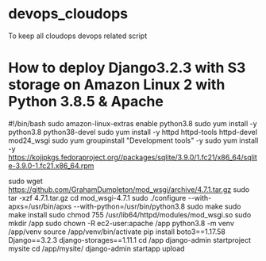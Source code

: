 # devops_cloudops
To keep all cloudops devops related script
# How to deploy Django3.2.3 with S3 storage on Amazon Linux 2 with Python 3.8.5 & Apache 
#!/bin/bash
sudo amazon-linux-extras enable python3.8
sudo yum install -y python3.8 python38-devel
sudo yum install -y httpd httpd-tools httpd-devel mod24_wsgi
sudo yum groupinstall "Development tools" -y
sudo yum install -y https://kojipkgs.fedoraproject.org//packages/sqlite/3.9.0/1.fc21/x86_64/sqlite-3.9.0-1.fc21.x86_64.rpm


sudo wget https://github.com/GrahamDumpleton/mod_wsgi/archive/4.7.1.tar.gz
sudo tar -xzf 4.7.1.tar.gz
cd mod_wsgi-4.7.1
sudo ./configure --with-apxs=/usr/bin/apxs --with-python=/usr/bin/python3.8
sudo make
sudo make install
sudo chmod 755 /usr/lib64/httpd/modules/mod_wsgi.so
sudo mkdir /app
sudo chown -R ec2-user:apache /app
python3.8 -m venv /app/venv
source /app/venv/bin/activate
pip install boto3==1.17.58 Django==3.2.3 django-storages==1.11.1
cd /app
django-admin startproject mysite
cd /app/mysite/
django-admin startapp upload
